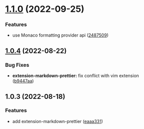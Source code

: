 # [1.1.0](https://github.com/purocean/yank-note-extension/compare/extension-markdown-prettier-1.0.4...extension-markdown-prettier-1.1.0) (2022-09-25)


### Features

* use Monaco formatting provider api ([2487509](https://github.com/purocean/yank-note-extension/commit/2487509b3c1c8b66798198b90957b212ce4420aa))



## [1.0.4](https://github.com/purocean/yank-note-extension/compare/extension-markdown-prettier-1.0.3...extension-markdown-prettier-1.0.4) (2022-08-22)


### Bug Fixes

* **extension-markdown-prettier:** fix conflict with vim extension ([b9447aa](https://github.com/purocean/yank-note-extension/commit/b9447aa6a827ecedb5d3ab14e679df8b10753aad))



## 1.0.3 (2022-08-18)


### Features

* add extension-markdown-prettier ([eaaa331](https://github.com/purocean/yank-note-extension/commit/eaaa331cebb973411e0d84afa92e1caeef4992fc))




